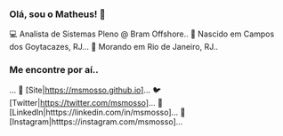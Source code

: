 ### Olá, sou o Matheus! 👋

💻 Analista de Sistemas Pleno @ Bram Offshore..
📍 Nascido em Campos dos Goytacazes, RJ...
📍 Morando em Rio de Janeiro, RJ..

### Me encontre por aí..
...
🚀 [Site|https://msmosso.github.io]...
🐦 [Twitter|https://twitter.com/msmosso]...
💼 [LinkedIn|htttps://linkedin.com/in/msmosso]...
🤳 [Instagram|htttps://instagram.com/msmosso]...
